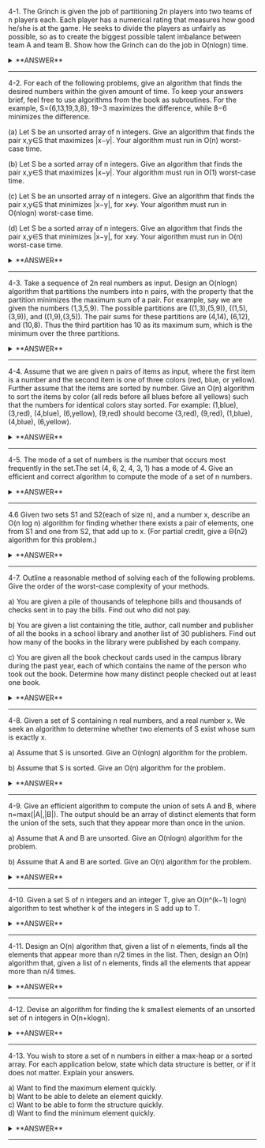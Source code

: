 ﻿4-1. The Grinch is given the job of partitioning 2n players into two teams of n players each. Each player has a numerical rating that measures how good he/she is at the game. He seeks to divide the players as unfairly as possible, so as to create the biggest possible talent imbalance between team A and team B. Show how the Grinch can do the job in O(nlogn) time. 


<details>
<summary>**ANSWER**</summary>
  <p>

Do a quick sort then choose the bottom half as team 1 and top half as team 2 or choose the first and middle player and increment both at the same time complexity 

  </p>
</details>


---


4-2. For each of the following problems, give an algorithm that finds the desired numbers within the given amount of time. To keep your answers brief, feel free to use algorithms from the book as subroutines. For the example, S={6,13,19,3,8}, 19−3 maximizes the difference, while 8−6 minimizes the difference. 

(a) Let S be an unsorted array of n integers. Give an algorithm that finds the pair x,y∈S that maximizes |x−y|. Your algorithm must run in O(n) worst-case time. 

(b) Let S be a sorted array of n integers. Give an algorithm that finds the pair x,y∈S that maximizes |x−y|. Your algorithm must run in O(1) worst-case time. 

(c) Let S be an unsorted array of n integers. Give an algorithm that finds the pair x,y∈S that minimizes |x−y|, for x≠y. Your algorithm must run in O(nlogn) worst-case time. 

(d) Let S be a sorted array of n integers. Give an algorithm that finds the pair x,y∈S that minimizes |x−y|, for x≠y. Your algorithm must run in O(n) worst-case time.

<details>
<summary>**ANSWER**</summary>
  <p>

(a) Iterate through the array keeping a |min| and |max| variables and subtract at the end

(b) You need to get S[0] and S[n-1]

(c) Sort the array with any nlog(n) method. Then scan through the sorted array to find the smallest gap, thus the desired pair.
You can also do this in O(2n) time. Iterate through array once to get the minimum as minimum1. Then iterate through again to get the minimum2 that is greater than minimum1.

(d) Get S[n-1] and S[n-2] if the sort is descending. 

  </p>
</details>


---


4-3. Take a sequence of 2n real numbers as input. Design an O(nlogn) algorithm that partitions the numbers into n pairs, with the property that the partition minimizes the maximum sum of a pair. For example, say we are given the numbers (1,3,5,9). The possible partitions are ((1,3),(5,9)), ((1,5),(3,9)), and ((1,9),(3,5)). The pair sums for these partitions are (4,14), (6,12), and (10,8). Thus the third partition has 10 as its maximum sum, which is the minimum over the three partitions.

<details>
<summary>**ANSWER**</summary>
  <p>

The minimum sum value will be the lowest number and the maximum number. So you must sort and then the value pairs will be those at the following index: 
- increment from index 0 
- decrement from index n - 1 

  </p>
</details>



---



4-4. Assume that we are given n pairs of items as input, where the first item is a number and the second item is one of three colors (red, blue, or yellow). Further assume that the items are sorted by number. Give an O(n) algorithm to sort the items by color (all reds before all blues before all yellows) such that the numbers for identical colors stay sorted. For example: (1,blue), (3,red), (4,blue), (6,yellow), (9,red) should become (3,red), (9,red), (1,blue), (4,blue), (6,yellow).

<details>
<summary>**ANSWER**</summary>
  <p>

- Make 3 lists (or buckets) - each corresponding to a color
- Iterate through one time
- For each pair put into the corresponding list 
- Then quicksort each bucket for the number  
- Display all in this order: reds, blues, and yellows 

  </p>
</details>



---


4-5. The mode of a set of numbers is the number that occurs most frequently in the set.The set (4, 6, 2, 4, 3, 1) has a mode of 4. Give an efficient and correct algorithm to compute the mode of a set of n numbers.


<details>
<summary>**ANSWER**</summary>
  <p>

Iterate through array and create a dictionary  
int max; int maxCount;  
For each value  
&nbsp;&nbsp;&nbsp;&nbsp; Insert into dictionary with value being the key  
&nbsp;&nbsp;&nbsp;&nbsp; increment the count of that value  
&nbsp;&nbsp;&nbsp;&nbsp; if value of key in dictionary > maxCount          
&nbsp;&nbsp;&nbsp;&nbsp;&nbsp;&nbsp;&nbsp;&nbsp; change max   
&nbsp;&nbsp;&nbsp;&nbsp;&nbsp;&nbsp;&nbsp;&nbsp; change maxCount  

return the max


  </p>
</details>




---


4.6 Given two sets S1 and S2(each of size n), and a number x, describe an O(n log n) algorithm for finding whether there exists a pair of elements, one from S1 and one from S2, that add up to x. (For partial credit, give a Θ(n2) algorithm for this problem.)


<details>
<summary>**ANSWER**</summary>
  <p>

1. Sort S1; O(n log n)
2. for i=0 to n-1  
    val = x - S2[i]  
    if binary_search(S1, val) O(log n)  
	&nbsp;&nbsp;&nbsp;&nbsp;return (val, S2[i])  
End Loop

  </p>
</details>---4-7. Outline a reasonable method of solving each of the following problems. Give the order of the worst-case complexity of your methods.

a) You are given a pile of thousands of telephone bills and thousands of checks sent in to pay the bills. Find out who did not pay.

b) You are given a list containing the title, author, call number and publisher of all the books in a school library and another list of 30 publishers. Find out how many of the books in the library were published by each company.
    
c) You are given all the book checkout cards used in the campus library during the past year, each of which contains the name of the person who took out the book. Determine how many distinct people checked out at least one book.


<details>
<summary>**ANSWER**</summary>
  <p>

a) Iterate telephone bills and insert each value into a Dictionary with name as the key.
	Iterate checks and find Dictionary KVP with same name and if value of check is >= bill then delete bucket.
    Use address as tie breaker for same names.
	The Keys you have at the end are those who did not pay.
	O(n + m) = O(n).

b) Each publisher is its own Dictionary KVP.
	Iterate books and increment count of corresponding bucket.
	Iterate through KVP and get value for each key.
	O(n*30) = O(n)

c) Create a HashSet with all the names.
	Iterate through all book checkout cards adding name if it doesn't exist.
	Did not use a list here because HashSets are better at finding a value than lists. Lists will have to iterate from first to last to find the key while dictionaries us individual buckets.

  </p>
</details>---4-8. Given a set of S containing n real numbers, and a real number x. We seek an algorithm to determine whether two elements of S exist whose sum is exactly x.

a) Assume that S is unsorted. Give an O(nlogn) algorithm for the problem.
   
b) Assume that S is sorted. Give an O(n) algorithm for the problem.


<details>
<summary>**ANSWER**</summary>
  <p>

(a)Sort S with any nlogn sorting method of your choice.

    for( int i = 1; i <= n; ++i )
    {
        int j = x - S[i];
        Binary search for j in the sub-array of S[i+1~n] and close the problem once it's been found;
    }
    
(b)Subtract each of S[1~n] from x to get a new array of real numbers T[1~n].  
T(must be sorted ascending)

    int i = 1, j = 1;
    while( i <=n && j <= n )
    {
        if( S[i] == T[j] )
        {
            problem solved;
            break;
        }
        else
        {
            S[i] < T[j] ? ++i : ++j;
        }
    }


Solution 2

    i = 0;
    j = n - 1;

    for (i = 0; i < j; i++)
    {
        while( (i < j) && (S[j] + S[i] > x ) ) 
        { j--;
        }
        if (x == (S[j] + S[i]) )
        {
        return true;
   
        }
    }

    "i" scans from left to right, "j" from right to left,
    looking for the right pair...

  </p>
</details>---4-9. Give an efficient algorithm to compute the union of sets A and B, where n=max(|A|,|B|). The output should be an array of distinct elements that form the union of the sets, such that they appear more than once in the union.

a) Assume that A and B are unsorted. Give an O(nlogn) algorithm for the problem.

b) Assume that A and B are sorted. Give an O(n) algorithm for the problem.


<details>
<summary>**ANSWER**</summary>
  <p>

a) Sort the sets (which takes O(nlogn)) and use the algorithm described in 2) which takes O(n) (which is also O(nlogn)).

b) A and B are sorted (assume in ascending order). The fact that the sets are sorted implies that there is a comparison defined on the elements of A and B (i.e. we can tell whether an element is greater, equal to or smaller than another element).

    let U be the set which will contain the union
    while A and B are not empty:
    if the first element of A is equal to the last element added to U, remove the first element of A and continue with the next iteration.
    if the first element of B is equal to the last element added to U, remove the first element of B and continue with the next iteration.
    if the first (lowest) element of A is strictly smaller than the first (lowest) element of B, remove the first element of A and add it to U, then continue with the next iteration.
    if the first (lowest) element of A is strictly greater than the first (lowest) element of B, remove the first element of B and add it to U, then continue with the next iteration.
    if the first (lowest) element of A is equal to the first (lowest) element of B, remove the first element from each A and B and add one of them to U, then continue with the next iteration.
    After the while loop, either A or B or both are empty. If one of them is non-empty, add its elements to U.


  </p>
</details>---4-10. Given a set S of n integers and an integer T, give an O(n^(k−1) logn) algorithm to test whether k of the integers in S add up to T. 

<details>
<summary>**ANSWER**</summary>
  <p>

If unsorted sort first.  
Find the value of T with binary search.  
This will be your upper bound.  
Subtract first from T.  
&nbsp;&nbsp;&nbsp;&nbsp;Binary Search for that difference.  

and repeat 


  </p>
</details>---4-11. Design an O(n) algorithm that, given a list of n elements, finds all the elements that appear more than n/2 times in the list. Then, design an O(n) algorithm that, given a list of n elements, finds all the elements that appear more than n/4 times.

<details>
<summary>**ANSWER**</summary>
  <p>

if not sorted and for n/4  
iterate putting each value into a dictionary increment the count if it does not exist  
&nbsp;&nbsp;&nbsp; if it already exists in the dictionary increment count  
&nbsp;&nbsp;&nbsp; if count > n/2 return key (it can only occur one time)  
&nbsp;&nbsp;&nbsp; at the end iterate through dictionary where value > n/4 times  
&nbsp;&nbsp;&nbsp; third value of dictionary > n/2 is last value and you can stop  

  </p>
</details>---4-12. Devise an algorithm for finding the k smallest elements of an unsorted set of n integers in O(n+klogn).

<details>
<summary>**ANSWER**</summary>
  <p>

Scan through the array to build an out-of-order heap, that is, the first element is indeed the smallest, but necessarily any of the other elements. This takes us O(n).  
Then extract from the heap k times to get the smallest k elements using O(klogn).  
Thus the total time is O(n+klogn).  

  </p>
</details>---4-13. You wish to store a set of n numbers in either a max-heap or a sorted array. For each application below, state which data structure is better, or if it does not matter. Explain your answers.

a) Want to find the maximum element quickly.  
b) Want to be able to delete an element quickly.  
c) Want to be able to form the structure quickly.  
d) Want to find the minimum element quickly.  


<details>
<summary>**ANSWER**</summary>
  <p>

a) Both. Max-heap will have max at the top and sorted array will have max at the end.

b) max heap - costs O(log n)  
&nbsp;&nbsp;&nbsp; sorted array - costs O(n) to update all elements

c) max-heap - O(n)  
&nbsp;&nbsp;&nbsp; sorted array - O(n log n)

d) max-heap - O(n)  
&nbsp;&nbsp;&nbsp; sorted array - O(1)

  </p>
</details>---